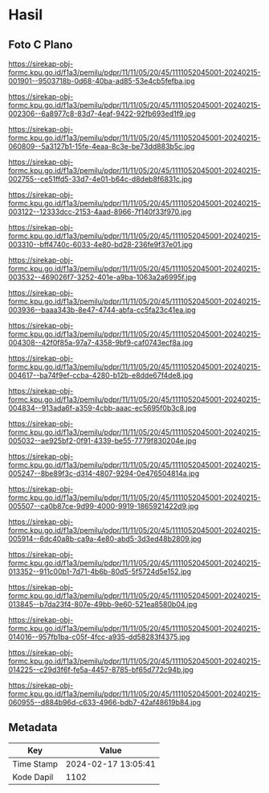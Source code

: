 # Hasil

## Foto C Plano

https://sirekap-obj-formc.kpu.go.id/f1a3/pemilu/pdpr/11/11/05/20/45/1111052045001-20240215-001901--9503718b-0d68-40ba-ad85-53e4cb5fefba.jpg

https://sirekap-obj-formc.kpu.go.id/f1a3/pemilu/pdpr/11/11/05/20/45/1111052045001-20240215-002306--6a8977c8-83d7-4eaf-9422-92fb693ed1f9.jpg

https://sirekap-obj-formc.kpu.go.id/f1a3/pemilu/pdpr/11/11/05/20/45/1111052045001-20240215-060809--5a3127b1-15fe-4eaa-8c3e-be73dd883b5c.jpg

https://sirekap-obj-formc.kpu.go.id/f1a3/pemilu/pdpr/11/11/05/20/45/1111052045001-20240215-002755--ce51ffd5-33d7-4e01-b64c-d8deb8f6831c.jpg

https://sirekap-obj-formc.kpu.go.id/f1a3/pemilu/pdpr/11/11/05/20/45/1111052045001-20240215-003122--12333dcc-2153-4aad-8966-7f140f33f970.jpg

https://sirekap-obj-formc.kpu.go.id/f1a3/pemilu/pdpr/11/11/05/20/45/1111052045001-20240215-003310--bff4740c-6033-4e80-bd28-236fe9f37e01.jpg

https://sirekap-obj-formc.kpu.go.id/f1a3/pemilu/pdpr/11/11/05/20/45/1111052045001-20240215-003532--469026f7-3252-401e-a9ba-1063a2a6995f.jpg

https://sirekap-obj-formc.kpu.go.id/f1a3/pemilu/pdpr/11/11/05/20/45/1111052045001-20240215-003936--baaa343b-8e47-4744-abfa-cc5fa23c41ea.jpg

https://sirekap-obj-formc.kpu.go.id/f1a3/pemilu/pdpr/11/11/05/20/45/1111052045001-20240215-004308--42f0f85a-97a7-4358-9bf9-caf0743ecf8a.jpg

https://sirekap-obj-formc.kpu.go.id/f1a3/pemilu/pdpr/11/11/05/20/45/1111052045001-20240215-004617--ba74f9ef-ccba-4280-b12b-e8dde67f4de8.jpg

https://sirekap-obj-formc.kpu.go.id/f1a3/pemilu/pdpr/11/11/05/20/45/1111052045001-20240215-004834--913ada6f-a359-4cbb-aaac-ec5695f0b3c8.jpg

https://sirekap-obj-formc.kpu.go.id/f1a3/pemilu/pdpr/11/11/05/20/45/1111052045001-20240215-005032--ae925bf2-0f91-4339-be55-7779f830204e.jpg

https://sirekap-obj-formc.kpu.go.id/f1a3/pemilu/pdpr/11/11/05/20/45/1111052045001-20240215-005247--8be89f3c-d314-4807-9294-0e476504814a.jpg

https://sirekap-obj-formc.kpu.go.id/f1a3/pemilu/pdpr/11/11/05/20/45/1111052045001-20240215-005507--ca0b87ce-9d99-4000-9919-1865921422d9.jpg

https://sirekap-obj-formc.kpu.go.id/f1a3/pemilu/pdpr/11/11/05/20/45/1111052045001-20240215-005914--6dc40a8b-ca9a-4e80-abd5-3d3ed48b2809.jpg

https://sirekap-obj-formc.kpu.go.id/f1a3/pemilu/pdpr/11/11/05/20/45/1111052045001-20240215-013352--911c00b1-7d71-4b6b-80d5-5f5724d5e152.jpg

https://sirekap-obj-formc.kpu.go.id/f1a3/pemilu/pdpr/11/11/05/20/45/1111052045001-20240215-013845--b7da23f4-807e-49bb-9e60-521ea8580b04.jpg

https://sirekap-obj-formc.kpu.go.id/f1a3/pemilu/pdpr/11/11/05/20/45/1111052045001-20240215-014016--957fb1ba-c05f-4fcc-a935-dd58283f4375.jpg

https://sirekap-obj-formc.kpu.go.id/f1a3/pemilu/pdpr/11/11/05/20/45/1111052045001-20240215-014225--c29d3f6f-fe5a-4457-8785-bf65d772c94b.jpg

https://sirekap-obj-formc.kpu.go.id/f1a3/pemilu/pdpr/11/11/05/20/45/1111052045001-20240215-060955--d884b96d-c633-4966-bdb7-42af48619b84.jpg


## Metadata

| Key        | Value               |
| ---------- | ------------------- |
| Time Stamp | 2024-02-17 13:05:41 |
| Kode Dapil | 1102                |



